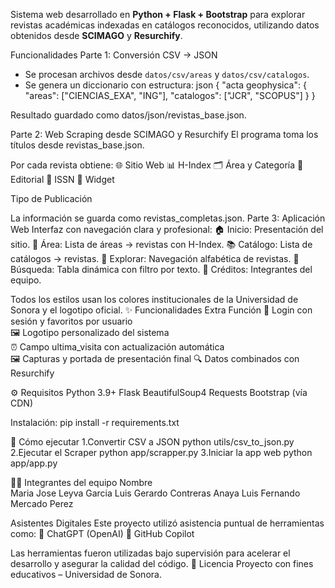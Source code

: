 Sistema web desarrollado en **Python + Flask + Bootstrap** para explorar revistas académicas indexadas en catálogos reconocidos, utilizando datos obtenidos desde **SCIMAGO** y **Resurchify**.

Funcionalidades 
Parte 1: Conversión CSV → JSON 
- Se procesan archivos desde `datos/csv/areas` y `datos/csv/catalogos`.
- Se genera un diccionario con estructura:
json
{
  "acta geophysica": {
    "areas": ["CIENCIAS_EXA", "ING"],
    "catalogos": ["JCR", "SCOPUS"]
  }
}

Resultado guardado como datos/json/revistas_base.json.

Parte 2: Web Scraping desde SCIMAGO y Resurchify 
El programa toma los títulos desde revistas_base.json.

Por cada revista obtiene:
🌐 Sitio Web
📊 H-Index
🗂️ Área y Categoría
🏢 Editorial
🔢 ISSN
🔗 Widget

Tipo de Publicación

La información se guarda como revistas_completas.json.
 Parte 3: Aplicación Web 
Interfaz con navegación clara y profesional:
🏠 Inicio: Presentación del sitio.
🧠 Área: Lista de áreas → revistas con H-Index.
📚 Catálogo: Lista de catálogos → revistas.
🔎 Explorar: Navegación alfabética de revistas.
📝 Búsqueda: Tabla dinámica con filtro por texto.
👥 Créditos: Integrantes del equipo.

Todos los estilos usan los colores institucionales de la Universidad de Sonora y el logotipo oficial.
✨ Funcionalidades Extra
Función	
🔐 Login con sesión y favoritos por usuario	
🖼️ Logotipo personalizado del sistema	
⏰ Campo ultima_visita con actualización automática	
🖼️ Capturas y portada de presentación final	
🔍 Datos combinados con Resurchify	

⚙️ Requisitos
Python 3.9+
Flask
BeautifulSoup4
Requests
Bootstrap (vía CDN)

Instalación:
pip install -r requirements.txt

🚀 Cómo ejecutar
1.Convertir CSV a JSON
python utils/csv_to_json.py
2.Ejecutar el Scraper
python app/scrapper.py
3.Iniciar la app web
python app/app.py

👨‍💻 Integrantes del equipo
Nombre	
Maria Jose Leyva Garcia
Luis Gerardo Contreras Anaya
Luis Fernando Mercado Perez


 Asistentes Digitales
Este proyecto utilizó asistencia puntual de herramientas como:
🧠 ChatGPT (OpenAI)
🤖 GitHub Copilot

Las herramientas fueron utilizadas bajo supervisión para acelerar el desarrollo y asegurar la calidad del código.
📄 Licencia
Proyecto con fines educativos – Universidad de Sonora.

